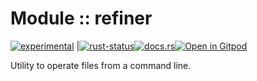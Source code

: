 <!-- {{# generate.module_header{} #}} -->

# Module :: refiner
<!--{ generate.module_header.start() }-->
 [![experimental](https://raster.shields.io/static/v1?label=&message=experimental&color=orange)](https://github.com/emersion/stability-badges#experimental) |[![rust-status](https://github.com/Wandalen/wTools/actions/workflows/ModuleRefinerPush.yml/badge.svg)](https://github.com/Wandalen/wTools/actions/workflows/ModuleRefinerPush.yml)[![docs.rs](https://img.shields.io/docsrs/refiner?color=e3e8f0&logo=docs.rs)](https://docs.rs/refiner)[![Open in Gitpod](https://raster.shields.io/static/v1?label=try&message=online&color=eee&logo=gitpod&logoColor=eee)](https://gitpod.io/#RUN_PATH=.,SAMPLE_FILE=sample%2Frust%2Frefiner_trivial%2Fsrc%2Fmain.rs,RUN_POSTFIX=--example%20refiner_trivial/https://github.com/Wandalen/wTools)
<!--{ generate.module_header.end }-->

Utility to operate files from a command line.

<!-- ## Sample

```sh
refiner .hlink new_link to_file
```

### To install

```sh
cargo install refiner
``` -->
